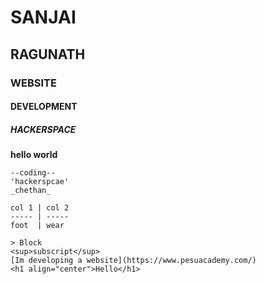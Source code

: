 # SANJAI
## RAGUNATH
### WEBSITE
#### DEVELOPMENT
##### HACKERSPACE

**hello world**
~~~hp elitebook~~~
--coding--
'hackerspcae'
_chethan_

col 1 | col 2
----- | -----
foot  | wear

> Block
<sup>subscript</sup>
[Im developing a website](https://www.pesuacademy.com/)
<h1 align="center">Hello</h1>



